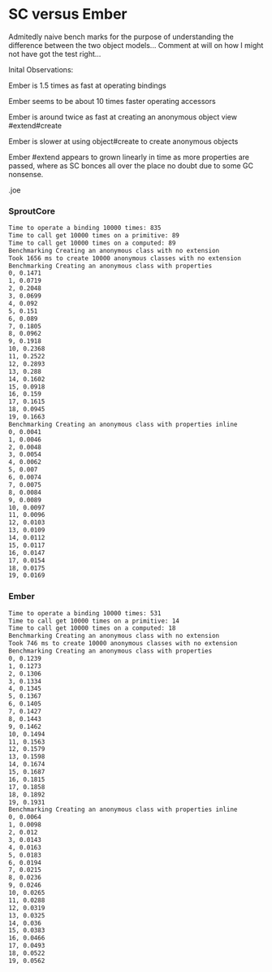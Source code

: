 # SC versus Ember

Admitedly naive bench marks for the purpose of understanding the difference between the two object models... Comment at
will on how I might not have got the test right...

Inital Observations:

Ember is 1.5 times as fast at operating bindings

Ember seems to be about 10 times faster operating accessors

Ember is around twice as fast at creating an anonymous object view #extend#create

Ember is slower at using object#create to create anonymous objects

Ember #extend appears to grown linearly in time as more properties are passed, where as SC bonces all over the place
no doubt due to some GC nonsense.

.joe


### SproutCore

``` bash
Time to operate a binding 10000 times: 835
Time to call get 10000 times on a primitive: 89
Time to call get 10000 times on a computed: 89
Benchmarking Creating an anonymous class with no extension
Took 1656 ms to create 10000 anonymous classes with no extension
Benchmarking Creating an anonymous class with properties
0, 0.1471
1, 0.0719
2, 0.2048
3, 0.0699
4, 0.092
5, 0.151
6, 0.089
7, 0.1805
8, 0.0962
9, 0.1918
10, 0.2368
11, 0.2522
12, 0.2893
13, 0.288
14, 0.1602
15, 0.0918
16, 0.159
17, 0.1615
18, 0.0945
19, 0.1663
Benchmarking Creating an anonymous class with properties inline
0, 0.0041
1, 0.0046
2, 0.0048
3, 0.0054
4, 0.0062
5, 0.007
6, 0.0074
7, 0.0075
8, 0.0084
9, 0.0089
10, 0.0097
11, 0.0096
12, 0.0103
13, 0.0109
14, 0.0112
15, 0.0117
16, 0.0147
17, 0.0154
18, 0.0175
19, 0.0169
```


### Ember

``` bash
Time to operate a binding 10000 times: 531
Time to call get 10000 times on a primitive: 14
Time to call get 10000 times on a computed: 18
Benchmarking Creating an anonymous class with no extension
Took 746 ms to create 10000 anonymous classes with no extension
Benchmarking Creating an anonymous class with properties
0, 0.1239
1, 0.1273
2, 0.1306
3, 0.1334
4, 0.1345
5, 0.1367
6, 0.1405
7, 0.1427
8, 0.1443
9, 0.1462
10, 0.1494
11, 0.1563
12, 0.1579
13, 0.1598
14, 0.1674
15, 0.1687
16, 0.1815
17, 0.1858
18, 0.1892
19, 0.1931
Benchmarking Creating an anonymous class with properties inline
0, 0.0064
1, 0.0098
2, 0.012
3, 0.0143
4, 0.0163
5, 0.0183
6, 0.0194
7, 0.0215
8, 0.0236
9, 0.0246
10, 0.0265
11, 0.0288
12, 0.0319
13, 0.0325
14, 0.036
15, 0.0383
16, 0.0466
17, 0.0493
18, 0.0522
19, 0.0562
```